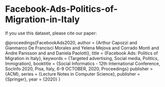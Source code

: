 # Facebook-Ads-Politics-of-Migration-in-Italy

If you use this dataset, please cite our paper:

@proceedings{FacebookAds2020,
  author    = {Arthur Capozzi and
              Gianmarco De Francisci Morales and
              Yelena Mejova and
              Corrado Monti and
              Andre Panisson and
              and Daniela Paolotti},
  title     = {Facebook Ads: Politics of Migration in Italy},
  keywords  = {Targeted advertising, Social media, Politics, Immigration},
  booktitle = {Social Informatics - 12th International Conference, SocInfo 2020, Pisa, Italy, 6-9 OCTOBER, 2020, Proceedings}
  publisher = {ACM},
  series    = {Lecture Notes in Computer Science},
  publisher = {Springer},
  year      = {2020}
}
